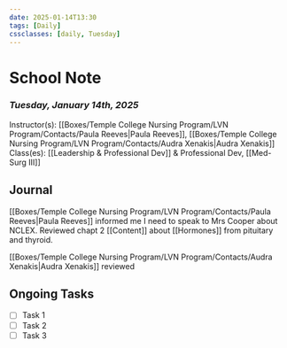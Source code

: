 ```yaml
---
date: 2025-01-14T13:30
tags: [Daily]
cssclasses: [daily, Tuesday]
---
```

# School Note
### *Tuesday, January 14th, 2025*
Instructor(s): [[Boxes/Temple College Nursing Program/LVN Program/Contacts/Paula Reeves|Paula Reeves]], [[Boxes/Temple College Nursing Program/LVN Program/Contacts/Audra Xenakis|Audra Xenakis]]
Class(es): [[Leadership & Professional Dev]] & Professional Dev, [[Med-Surg III]]

## Journal
[[Boxes/Temple College Nursing Program/LVN Program/Contacts/Paula Reeves|Paula Reeves]] informed me I need to speak to Mrs Cooper about NCLEX.  Reviewed chapt 2 [[Content]] about [[Hormones]] from pituitary and thyroid.  

[[Boxes/Temple College Nursing Program/LVN Program/Contacts/Audra Xenakis|Audra Xenakis]] reviewed 

## Ongoing Tasks
- [ ] Task 1
- [ ] Task 2
- [ ] Task 3